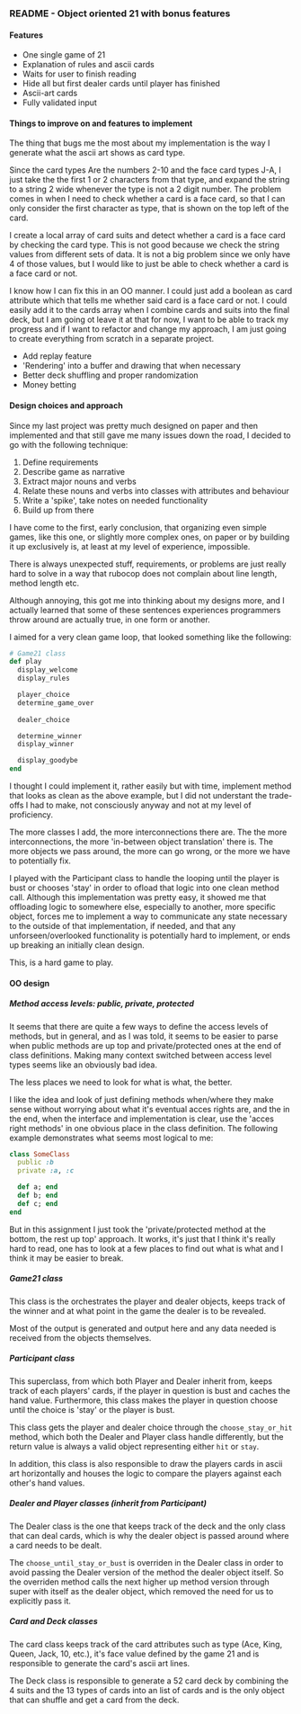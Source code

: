 ### README - Object oriented 21 with bonus features

#### **Features**

* One single game of 21
* Explanation of rules and ascii cards
* Waits for user to finish reading
* Hide all but first dealer cards until player has finished
* Ascii-art cards
* Fully validated input

#### **Things to improve on and features to implement**

The thing that bugs me the most about my implementation is the
way I generate what the ascii art shows as card type.

Since the card types Are the numbers 2-10 and the face card types
J-A, I just take the the first 1 or 2 characters from that type,
and expand the string to a string 2 wide whenever the type is not
a 2 digit number. The problem comes in when I need to check whether
a card is a face card, so that I can only consider the first
character as type, that is shown on the top left of the card.

I create a local array of card suits and detect whether a card is
a face card by checking the card type. This is not good because we
check the string values from different sets of data. It is not a
big problem since we only have 4 of those values, but I would like
to just be able to check whether a card is a face card or not.

I know how I can fix this in an OO manner. I could just add a
boolean as card attribute which that tells me whether said
card is a face card or not. I could easily add it to the cards
array when I combine cards and suits into the final deck, but I
am going ot leave it at that for now, I want to be able to track
my progress and if I want to refactor and change my approach,
I am just going to create everything from scratch in a separate
project.

* Add replay feature
* 'Rendering' into a buffer and drawing that when necessary
* Better deck shuffling and proper randomization
* Money betting

#### **Design choices and approach**

Since my last project was pretty much designed on paper and
then implemented and that still gave me many issues down the
road, I decided to go with the following technique:

1. Define requirements
2. Describe game as narrative
3. Extract major nouns and verbs
4. Relate these nouns and verbs into classes with
   attributes and behaviour
5. Write a 'spike', take notes on needed functionality
6. Build up from there

I have come to the first, early conclusion, that organizing
even simple games, like this one, or slightly more complex
ones, on paper or by building it up exclusively is, at least
at my level of experience, impossible.

There is always unexpected stuff, requirements, or problems
are just really hard to solve in a way that rubocop does
not complain about line length, method length etc.

Although annoying, this got me into thinking about my designs
more, and I actually learned that some of these sentences
experiences programmers throw around are actually true, in one
form or another.

I aimed for a very clean game loop, that looked something like
the following:

```ruby
# Game21 class
def play
  display_welcome
  display_rules

  player_choice
  determine_game_over
  
  dealer_choice

  determine_winner
  display_winner

  display_goodybe  
end
```

I thought I could implement it, rather easily but with time, implement method that looks as clean as the above example, but I did not
understant the trade-offs I had to make, not consciously anyway and
not at my level of proficiency.

The more classes I add, the more interconnections there are.
The the more interconnections, the more 'in-between object
translation' there is.
The more objects we pass around, the more can go wrong, or the more
we have to potentially fix.

I played with the Participant class to handle the looping until the
player is bust or chooses 'stay' in order to ofload that logic into
one clean method call. Although this implementation was pretty easy,
it showed me that offloading logic to somewhere else, especially to
another, more specific object, forces me to implement a way to
communicate any state necessary to the outside of that implementation,
if needed, and that any unforseen/overlooked functionality is
potentially hard to implement, or ends up breaking an initially clean
design.

This, is a hard game to play.

#### **OO design**

##### **Method access levels: public, private, protected**

It seems that there are quite a few ways to define the access levels
of methods, but in general, and as I was told, it seems to be easier
to parse when public methods are up top and private/protected ones at
the end of class definitions. Making many context switched between
access level types seems like an obviously bad idea.

The less places we need to look for what is what, the better.

I like the idea and look of just defining methods when/where they
make sense without worrying about what it's eventual acces rights
are, and the in the end, when the interface and implementation is
clear, use the 'acces right methods' in one obvious place in the
class definition. The following example demonstrates what seems
most logical to me:


```ruby
class SomeClass
  public :b
  private :a, :c

  def a; end
  def b; end
  def c; end
end
```


But in this assignment I just took the 'private/protected method at
the bottom, the rest up top' approach. It works, it's just that I
think it's really hard to read, one has to look at a few places to
find out what is what and I think it may be easier to break.

##### **Game21 class**

This class is the orchestrates the player and dealer
objects, keeps track of the winner and at what point
in the game the dealer is to be revealed.

Most of the output is generated and output here and any
data needed is received from the objects themselves.

##### **Participant class**

This superclass, from which both Player and Dealer
inherit from, keeps track of each players' cards,
if the player in question is bust and caches the hand
value. Furthermore, this class makes the player in
question choose until the choice is 'stay' or the 
player is bust.

This class gets the player and dealer choice through the
`choose_stay_or_hit` method, which both the Dealer and
Player class handle differently, but the return value is
always a valid object representing either `hit` or `stay`.

In addition, this class is also responsible to draw the
players cards in ascii art horizontally and houses the
logic to compare the players against each other's hand
values.

##### **Dealer and Player classes (inherit from Participant)**

The Dealer class is the one that keeps track of the
deck and the only class that can deal cards, which is
why the dealer object is passed around where a card
needs to be dealt.

The `choose_until_stay_or_bust` is overriden in the Dealer
class in order to avoid passing the Dealer version of the
method the dealer object itself. So the overriden method
calls the next higher up method version through super with
itself as the dealer object, which removed the need for us
to explicitly pass it.

##### **Card and Deck classes**

The card class keeps track of the card attributes such as
type (Ace, King, Queen, Jack, 10, etc.), it's face value
defined by the game 21 and is responsible to generate the
card's ascii art lines.

The Deck class is responsible to generate a 52 card deck
by combining the 4 suits and the 13 types of cards into an
list of cards and is the only object  that can shuffle and
get a card from the deck.
